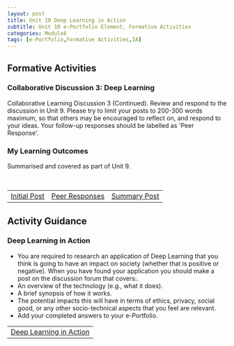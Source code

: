 ```yaml
---
layout: post
title: Unit 10 Deep Learning in Action
subtitle: Unit 10 e-Portfolio Element, Formative Activities
categories: Module6
tags: [e-Portfolio,Formative Activities,IA]
---
```

<style>
/* hit common Jekyll theme containers */
.post-content > * + *,
.page__content > * + *,
.post-body > * + * { margin-top: .6rem !important; }

/* headings: tighten top/bottom */
.post-content h1, .post-content h2, .post-content h3,
.page__content h1, .page__content h2, .page__content h3,
.post-body h1, .post-body h2, .post-body h3 {
  margin-top: .9rem !important;
  margin-bottom: .35rem !important;
  line-height: 1.2;
}

/* paragraphs & lists */
.post-content p, .page__content p, .post-body p { margin: .35rem 0 !important; line-height: 1.5; }
.post-content ul, .page__content ul, .post-body ul { margin: .25rem 0 .5rem 1.15rem !important; }
.post-content li, .page__content li, .post-body li { margin: .18rem 0 !important; }

/* tables & buttons */
.post-content table, .page__content table, .post-body table { margin: .4rem 0 !important; }
.post-content td, .page__content td, .post-body td { padding: .22rem .5rem !important; }

/* kill huge gap after the post title block some themes add */
.post-title + .post-content,
.page__title + .page__content { margin-top: .5rem !important; }
</style>
<html lang="en">

<body>

<h2> Formative Activities </h2>
<h3> Collaborative Discussion 3: Deep Learning  </h3>
<p>Collaborative Learning Discussion 3 (Continued). Review and respond to the discussion in Unit 9. Please try to limit your posts to 200-300 words maximum, so that others may be encouraged to reflect on, and respond to your ideas. Your follow-up responses should be labelled as 'Peer Response'. </p>
<table>
  <h3> My Learning Outcomes </h3>
<p style="text-align: justify;">Summarised and covered as part of Unit 9.</p>
  <br>
    <tr>
      <td> <a href="../../../../artefacts/IA-Unit09-Initial_Post.pdf" target="_blank" class="button large">Initial Post</a></td> 
       <td> <a href="../../../../artefacts/IA-Unit09-Peer_Response.pdf" target="_blank" class="button large">Peer Responses</a></td> 
       <td> <a href="../../../../artefacts/IA-Unit09-SummaryPost.pdf" target="_blank" class="button large">Summary Post</a></td> 
    </tr>
</table>

<h2> Activity Guidance </h2>
<h3>Deep Learning in Action</h3>
<ul>
 <li> You are required to research an application of Deep Learning that you think is going to have an impact on society (whether that is positive or negative). When you have found your application you should make a post on the discussion forum that covers:.</li>
  <li>  An overview of the technology (e.g., what it does).</li>
 <li> A brief synopsis of how it works.</li>
 <li> The potential impacts this will have in terms of ethics, privacy, social good, or any other socio-technical aspects that you feel are relevant.</li>
 <li> Add your completed answers to your e-Portfolio.</li>

</ul>
<table>
    <tr>
      <td> <a href="../../../../artefacts/IA-Unit10-DeepLearningAction.pdf" target="_blank" class="button large">Deep Learning in Action</a></td> 
    </tr>
</table>








